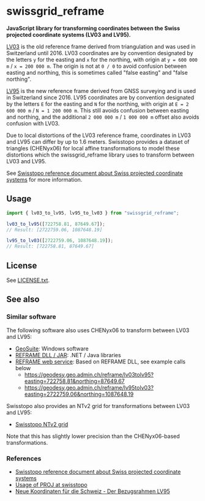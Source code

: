 # swissgrid_reframe

**JavaScript library for transforming coordinates between the Swiss projected coordinate systems (LV03 and LV95).**

[LV03](https://www.swisstopo.admin.ch/en/knowledge-facts/surveying-geodesy/reference-frames/local/lv03.html)
is the old reference frame derived from triangulation and was used in Switzerland until 2016.
LV03 coordinates are by convention designated by the letters `y` for the easting and `x` for the northing,
with origin at `y = 600 000 m` / `x = 200 000 m`. The origin is not at `0 / 0` to avoid confusion between
easting and northing, this is sometimes called "false easting" and "false northing".

[LV95](https://www.swisstopo.admin.ch/en/knowledge-facts/surveying-geodesy/reference-frames/local/lv95.html)
is the new reference frame derived from GNSS surveying and is used in Switzerland since 2016.
LV95 coordinates are by convention designated by the letters `E` for the easting and `N` for the northing,
with origin at `E = 2 600 000 m` / `N = 1 200 000 m`. This still avoids confusion between easting and northing,
and the additional `2 000 000 m` / `1 000 000 m` offset also avoids confusion with LV03.

Due to local distortions of the LV03 reference frame, coordinates in LV03 and LV95 can differ by up to
1.6 meters. Swisstopo provides a dataset of triangles (CHENyx06) for local affine transformations to model
these distortions which the swissgrid_reframe library uses to transform between LV03 and LV95.

See
[Swisstopo reference document about Swiss projected coordinate systems](https://www.swisstopo.admin.ch/content/swisstopo-internet/en/online/calculation-services/_jcr_content/contentPar/tabs/items/documents_publicatio/tabPar/downloadlist/downloadItems/20_1467104436749.download/refsys_e.pdf)
for more information.

## Usage

```js
import { lv03_to_lv95, lv95_to_lv03 } from "swissgrid_reframe";

lv03_to_lv95([722758.81, 87649.67]); 
// Result: [2722759.06, 1087648.19]

lv95_to_lv03([2722759.06, 1087648.19]);
// Result: [722758.81, 87649.67]
```

## License

See [LICENSE.txt](./LICENSE.txt).

## See also

### Similar software

The following software also uses CHENyx06 to transform between LV03 and LV95:

- [GeoSuite](https://www.swisstopo.admin.ch/en/geodata/applications/geosoftware/geosuite.html): Windows software
- [REFRAME DLL / JAR](https://www.swisstopo.admin.ch/en/geodata/applications/geosoftware/dll.html): .NET / Java libraries
- [REFRAME web service](https://www.swisstopo.admin.ch/en/maps-data-online/calculation-services/m2m.html): Based on REFRAME DLL, see example calls below
   - https://geodesy.geo.admin.ch/reframe/lv03tolv95?easting=722758.81&northing=87649.67
   - https://geodesy.geo.admin.ch/reframe/lv95tolv03?easting=2722759.06&northing=1087648.19

Swisstopo also provides an NTv2 grid for transformations between LV03 and LV95:

- [Swisstopo NTv2 grid](https://www.swisstopo.admin.ch/en/knowledge-facts/surveying-geodesy/reference-frames/transformations-position.html)

Note that this has slightly lower precision than the CHENyx06-based transformations.

### References

- [Swisstopo reference document about Swiss projected coordinate systems](https://www.swisstopo.admin.ch/content/swisstopo-internet/en/online/calculation-services/_jcr_content/contentPar/tabs/items/documents_publicatio/tabPar/downloadlist/downloadItems/20_1467104436749.download/refsys_e.pdf)
- [Usage of PROJ at swisstopo](http://www.euref.eu/documentation/Tutorial2019/t-06-Brockmann.pdf)
- [Neue Koordinaten für die Schweiz - Der Bezugsrahmen LV95](https://www.swisstopo.admin.ch/content/swisstopo-internet/de/topics/survey/reference-frames/_jcr_content/contentPar/tabs/items/193_1607528867523/tabPar/downloadlist_copy/downloadItems/65_1607429169239.download/Brosch_LV95_dt_www.pdf)
